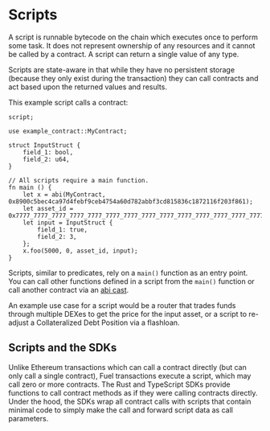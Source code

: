 # Scripts

A script is runnable bytecode on the chain which executes once to perform some task. It does not represent ownership of any resources and it cannot be called by a contract. A script can return a single value of any type.

Scripts are state-aware in that while they have no persistent storage (because they only exist during the transaction) they can call contracts and act based upon the returned values and results.

This example script calls a contract:

```sway
script;

use example_contract::MyContract;

struct InputStruct {
    field_1: bool,
    field_2: u64,
}

// All scripts require a main function.
fn main () {
    let x = abi(MyContract, 0x8900c5bec4ca97d4febf9ceb4754a60d782abbf3cd815836c1872116f203f861);
    let asset_id = 0x7777_7777_7777_7777_7777_7777_7777_7777_7777_7777_7777_7777_7777_7777_7777_7777;
    let input = InputStruct {
        field_1: true,
        field_2: 3,
    };
    x.foo(5000, 0, asset_id, input);
}
```

Scripts, similar to predicates, rely on a `main()` function as an entry point. You can call other functions defined in a script from the `main()` function or call another contract via an [abi cast](./smart_contracts.md#calling-a-smart-contract-from-a-script).

An example use case for a script would be a router that trades funds through multiple DEXes to get the price for the input asset, or a script to re-adjust a Collateralized Debt Position via a flashloan.

## Scripts and the SDKs

Unlike Ethereum transactions which can call a contract directly (but can only call a single contract), Fuel transactions execute a script, which may call zero or more contracts. The Rust and TypeScript SDKs provide functions to call contract methods as if they were calling contracts directly. Under the hood, the SDKs wrap all contract calls with scripts that contain minimal code to simply make the call and forward script data as call parameters.
